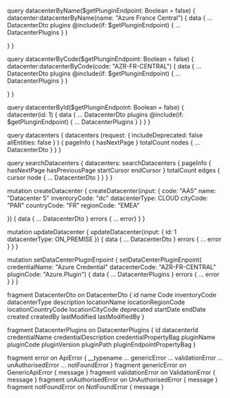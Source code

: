 
query datacenterByName($getPlunginEndpoint: Boolean = false) {
  datacenter:datacenterByName(name: "Azure France Central") {
    data {
      ... DatacenterDto
      plugins @include(if: $getPlunginEndpoint) { ... DatacenterPlugins }
    }

  }
}

query datacenterByCode($getPlunginEndpoint: Boolean = false) {
  datacenter:datacenterByCode(code: "AZR-FR-CENTRAL") {
    data {
      ... DatacenterDto
      plugins @include(if: $getPlunginEndpoint) { ... DatacenterPlugins }
    }

  }
}

query datacenterById($getPlunginEndpoint: Boolean = false) {
  datacenter(id: 1) {
    data {
      ... DatacenterDto
      plugins @include(if: $getPlunginEndpoint) { ... DatacenterPlugins }
    }
  }
}

query datacenters {
  datacenters (request: {
     includeDeprecated: false
     allEntities: false
    }
  ) {
   pageInfo {
     hasNextPage
   }
   totalCount
   nodes { ... DatacenterDto }
  }
}

query searchDatacenters {
  datacenters: searchDatacenters {
    pageInfo {
      hasNextPage
      hasPreviousPage
      startCursor
      endCursor
    }
    totalCount
    edges {
      cursor
      node { ... DatacenterDto }
    }
  }
}

mutation createDatacenter {
  createDatacenter(input: {
    code: "AA5"
    name: "Datacenter 5"
    inventoryCode: "dc"
    datacenterType: CLOUD
    cityCode: "PAR"
    countryCode: "FR"
    regionCode: "EMEA"

  })
  {
    data { ... DatacenterDto }
    errors { ... error}
  }
}


mutation updateDatacenter {
  updateDatacenter(input: {
    id: 1
    datacenterType: ON_PREMISE
  }) {
    data { ... DatacenterDto }
    errors { ... error }
  }
}


mutation setDataCenterPluginEnpoint  {
  setDataCenterPluginEnpoint(
    credentialName: "Azure Credential"
    datacenterCode: "AZR-FR-CENTRAL"
    pluginCode: "Azure.Plugin")
  {
      data { ... DatacenterPlugins }
      errors { ... error }
  }
}

fragment DatacenterDto on DatacenterDto {
  id
  name
  Code
  inventoryCode
  datacenterType
  description
  locationName
  locationRegionCode
  locationCountryCode
  locationCityCode
  deprecated
  startDate
  endDate
  created
  createdBy
  lastModified
  lastModifiedBy
}


fragment DatacenterPlugins on DatacenterPlugins {
  id
  datacenterId
  credentialName
  credentialDescription
  credentialPropertyBag
  pluginName
  pluginCode
  pluginVersion
  pluginPath
  pluginEndpointPropertyBag
}


fragment error on ApiError
{
    __typename
    ... genericError
    ... validationError
    ... unAuthorisedError
    ... notFoundError
}
fragment genericError on GenericApiError
{
  message
}
fragment validationError on ValidationError
{
  message
}
fragment unAuthorisedError on UnAuthorisedError
{
  message
}
fragment notFoundError on NotFoundError
{
  message
}
